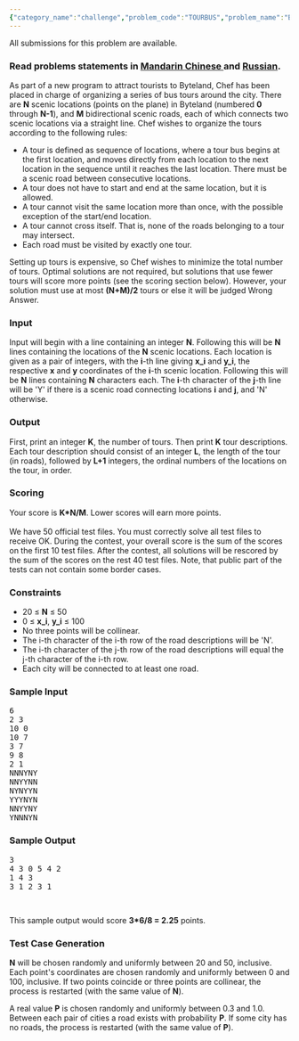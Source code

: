 ```yaml
---
{"category_name":"challenge","problem_code":"TOURBUS","problem_name":"Byteland Tours","languages_supported":{"0":"C","1":"CPP14","2":"JAVA","3":"PYTH","4":"PYTH 3.5","5":"CS2","6":"PAS fpc","7":"PAS gpc","8":"RUBY","9":"PHP","10":"GO","11":"NODEJS","12":"HASK","13":"SCALA","14":"D","15":"PERL","16":"FORT","17":"WSPC","18":"ADA","19":"CAML","20":"ICK","21":"BF","22":"ASM","23":"CLPS","24":"PRLG","25":"ICON","26":"SCM qobi","27":"PIKE","28":"ST","29":"NICE","30":"LUA","31":"BASH","32":"NEM","33":"LISP sbcl","34":"LISP clisp","35":"SCM guile","36":"JS","37":"ERL","38":"TCL","39":"PERL6","40":"TEXT","41":"CLOJ","42":"FS"},"max_timelimit":1,"source_sizelimit":50000,"problem_author":"pieguy","problem_tester":"white_king","date_added":"28-11-2013","tags":{"0":"challenge","1":"dynamic","2":"greedy","3":"heuristic","4":"jan14","5":"pieguy","6":"search"},"editorial_url":"http://discuss.codechef.com/problems/TOURBUS","time":{"view_start_date":1389605400,"submit_start_date":1389605400,"visible_start_date":1389605400,"end_date":1735669800},"is_direct_submittable":false,"layout":"problem"}
---
```

<span class="solution-visible-txt">All submissions for this problem are available.</span><h3> Read problems statements in <a target="_blank" href="http://www.codechef.com/download/translated/JAN14/mandarin/TOURBUS.pdf">Mandarin Chinese </a> and <a target="_blank" href="http://www.codechef.com/download/translated/JAN14/russian/TOURBUS.pdf">Russian</a>.</h3>
<p>As part of a new program to attract tourists to Byteland, Chef has been placed in charge of organizing a series of bus tours around the city.  There are <b>N</b> scenic locations (points on the plane) in Byteland (numbered <b>0</b> through <b>N-1</b>), and <b>M</b> bidirectional scenic roads, each of which connects two scenic locations via a straight line. Chef wishes to organize the tours according to the following rules:</p>
<ul>
<li>A tour is defined as sequence of locations, where a tour bus begins at the first location, and moves directly from each location to the next location in the sequence until it reaches the last location. There must be a scenic road between consecutive locations.</li>
<li>A tour does not have to start and end at the same location, but it is allowed.</li>
<li>A tour cannot visit the same location more than once, with the possible exception of the start/end location.</li>
<li>A tour cannot cross itself. That is, none of the roads belonging to a tour may intersect.</li>
<li>Each road must be visited by exactly one tour.</li>
</ul>
<p>Setting up tours is expensive, so Chef wishes to minimize the total number of tours.  Optimal solutions are not required, but solutions that use fewer tours will score more points (see the scoring section below).  However, your solution must use at most <b>(N+M)/2</b> tours or else it will be judged Wrong Answer.</p>
<h3>Input</h3>
<p>Input will begin with a line containing an integer <b>N</b>.  Following this will be <b>N</b> lines containing the locations of the <b>N</b> scenic locations.  Each location is given as a pair of integers, with the <b>i</b>-th line giving <b>x_i</b> and <b>y_i</b>, the respective <b>x</b> and <b>y</b> coordinates of the <b>i</b>-th scenic location. Following this will be <b>N</b> lines containing <b>N</b> characters each.  The <b>i</b>-th character of the <b>j</b>-th line will be 'Y' if there is a scenic road connecting locations <b>i</b> and <b>j</b>, and 'N' otherwise.</p>
<h3>Output</h3>
<p>First, print an integer <b>K</b>, the number of tours.  Then print <b>K</b> tour descriptions.  Each tour description should consist of an integer <b>L</b>, the length of the tour (in roads), followed by <b>L+1</b> integers, the ordinal numbers of the locations on the tour, in order.</p>
<h3>Scoring</h3>
<p>Your score is <b>K*N/M</b>.  Lower scores will earn more points.<br /><br />
We have 50 official test files. You must correctly solve all test files to receive OK. During the contest, your overall score is the sum of the scores on the first 10 test files. After the contest, all solutions will be rescored by the sum of the scores on the rest 40 test files. Note, that public part of the tests can not contain some border cases.</p>
<h3>Constraints</h3>
<ul>
<li>20 ≤ <b>N</b> ≤ 50</li>
<li>0 ≤ <b>x_i</b>, <b>y_i</b> ≤ 100</li>
<li>No three points will be collinear.</li>
<li>The i-th character of the i-th row of the road descriptions will be 'N'.</li>
<li>The i-th character of the j-th row of the road descriptions will equal the j-th character of the i-th row.</li>
<li>Each city will be connected to at least one road.</li>
</ul>
<h3>Sample Input</h3>
<pre>6
2 3
10 0
10 7
3 7
9 8
2 1
NNNYNY
NNYYNN
NYNYYN
YYYNYN
NNYYNY
YNNNYN
</pre><h3>Sample Output</h3>
<pre>3
4 3 0 5 4 2
1 4 3
3 1 2 3 1

</pre><p>This sample output would score <b>3*6/8 = 2.25</b> points.</p>
<h3>Test Case Generation</h3>
<p><b>N</b> will be chosen randomly and uniformly between 20 and 50, inclusive.  Each point's coordinates are chosen randomly and uniformly between 0 and 100, inclusive.  If two points coincide or three points are collinear, the process is restarted (with the same value of <b>N</b>).</p>
<p>A real value <b>P</b> is chosen randomly and uniformly between 0.3 and 1.0.  Between each pair of cities a road exists with probability <b>P</b>.  If some city has no roads, the process is restarted (with the same value of <b>P</b>).</p>
